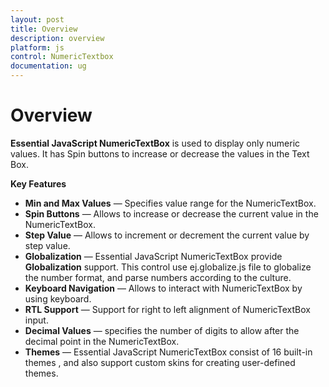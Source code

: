 ```yaml
---
layout: post
title: Overview
description: overview
platform: js
control: NumericTextbox
documentation: ug
---
```


# Overview

**Essential JavaScript NumericTextBox** is used to display only numeric values. It has Spin buttons to increase or decrease the values in the Text Box. 

**Key Features**

* **Min and Max Values** — Specifies value range for the NumericTextBox.
* **Spin Buttons** — Allows to increase or decrease the current value in the NumericTextBox.
* **Step Value** — Allows to increment or decrement the current value by step value.
* **Globalization** — Essential JavaScript NumericTextBox provide **Globalization** support. This control use ej.globalize.js file to globalize the number format, and parse numbers according to the culture.
* **Keyboard Navigation** — Allows to interact with NumericTextBox by using keyboard.
* **RTL Support** — Support for right to left alignment of NumericTextBox input.
* **Decimal Values** — specifies the number of digits to allow after the decimal point in the NumericTextBox.
* **Themes** — Essential JavaScript NumericTextBox consist of 16 built-in themes , and also support custom skins for creating user-defined themes.

